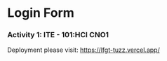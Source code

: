 # Login Form
### Activity 1: ITE - 101:HCI CNO1

Deployment please visit: https://lfgt-tuzz.vercel.app/
